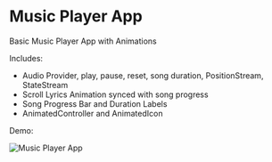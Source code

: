 # Music Player App

Basic Music Player App with Animations

Includes:

* Audio Provider, play, pause, reset, song duration, PositionStream, StateStream
* Scroll Lyrics Animation synced with song progress
* Song Progress Bar and Duration Labels
* AnimatedController and AnimatedIcon

Demo: 

![Music Player App](https://res.cloudinary.com/dwzr9lray/image/upload/v1650519433/flutter_repos/Flutter%20Intermediate/11.%20Music%20Player%20App/t46oxltsbbdg2bbjy9jr.gif)